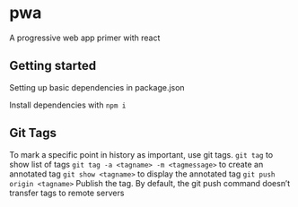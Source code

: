 # pwa
A progressive web app primer with react

## Getting started
Setting up basic dependencies in package.json

Install dependencies with
```npm i```

## Git Tags
To mark a specific point in history as important, use git tags.
```git tag``` to show list of tags
```git tag -a <tagname> -m <tagmessage>``` to create an annotated tag
```git show <tagname>``` to display the annotated tag
```git push origin <tagname>``` Publish the tag. By default, the git push command doesn’t transfer tags to remote servers